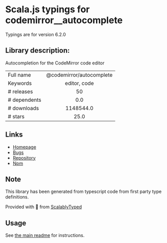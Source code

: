 
# Scala.js typings for codemirror__autocomplete

Typings are for version 6.2.0

## Library description:
Autocompletion for the CodeMirror code editor

|                    |                 |
| ------------------ | :-------------: |
| Full name          | @codemirror/autocomplete |
| Keywords           | editor, code |
| # releases         | 50 |
| # dependents       | 0.0 |
| # downloads        | 1148544.0 |
| # stars            | 25.0 |

## Links
- [Homepage](https://github.com/codemirror/autocomplete#readme)
- [Bugs](https://github.com/codemirror/autocomplete/issues)
- [Repository](https://github.com/codemirror/autocomplete)
- [Npm](https://www.npmjs.com/package/%40codemirror%2Fautocomplete)
    


## Note
This library has been generated from typescript code from first party type definitions.

Provided with :purple_heart: from [ScalablyTyped](https://github.com/oyvindberg/ScalablyTyped)

## Usage
See [the main readme](../../readme.md) for instructions.


